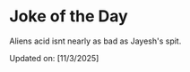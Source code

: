 # Joke of the Day

<!-- #joke -->
Aliens acid isnt nearly as bad as Jayesh's spit.

Updated on: [11/3/2025]
<!-- #jokeEnd -->